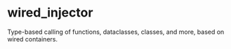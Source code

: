 # wired_injector

Type-based calling of functions, dataclasses, classes, and more, based on
wired containers.
